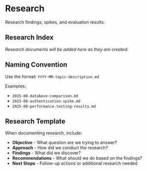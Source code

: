 # Research

Research findings, spikes, and evaluation results.

## Research Index

*Research documents will be added here as they are created.*

## Naming Convention

Use the format: `YYYY-MM-topic-description.md`

Examples:
- `2025-08-database-comparison.md`
- `2025-08-authentication-spike.md`
- `2025-08-performance-testing-results.md`

## Research Template

When documenting research, include:

- **Objective** - What question are we trying to answer?
- **Approach** - How did we conduct the research?
- **Findings** - What did we discover?
- **Recommendations** - What should we do based on the findings?
- **Next Steps** - Follow-up actions or additional research needed
